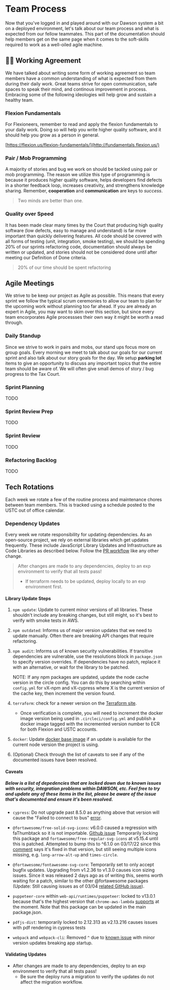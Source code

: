 # Team Process

Now that you've logged in and played around with our Dawson system a bit on a deployed environment, let's talk about our team process and what is expected from our fellow teammates.  This part of the documentation should help members get on the same page when it comes to the soft-skills required to work as a well-oiled agile machine.

## 🤝🏿 Working Agreement

We have talked about writing some form of working agreement so team members have a common understanding of what is expected from them during their daily work.  Great teams strive for open communication, safe spaces to speak their mind, and continous improvement in process.  Embracing some of the following ideologies will help grow and sustain a healthy team.

### Flexion Fundamentals

For Flexioneers, remember to read and apply the flexion fundamentals to your daily work.  Doing so will help you write higher quality software, and it should help you grow as a person in general.

[https://flexion.us/flexion-fundamentals/](http://fundamentals.flexion.us/)

### Pair / Mob Programming

A majority of stories and bug we work on should be tackled using pair or mob programming.  The reason we utilize this type of programming is because it produces higher quality software, helps developers find defects in a shorter feedback loop, increases creativity, and strengthens knowledge sharing.  Remember, **cooperation** and **communication** are keys to *success*. 

> Two minds are better than one.

### Quality over Speed

It has been made clear many times by the Court that producing high quality software (low defects, easy to manage and understand) is far more important than quickly delivering features.  All code should be covered with all forms of testing (unit, integration, smoke testing), we should be spending 20% of our sprints refactoring code, documentation should always be written or updated, and stories should not be considered done until after meeting our Definition of Done criteria.

> 20% of our time should be spent refactoring

## Agile Meetings

We strive to be keep our project as Agile as possible.  This means that every sprint we follow the typical scrum ceremonies to allow our team to plan for the upcoming work without planning too far ahead.  If you are already an expert in Agile, you may want to skim over this section, but since every team encorporates Agile processses their own way it might be worth a read through.

### Daily Standup

Since we strive to work in pairs and mobs, our stand ups focus more on group goals.  Every morning we meet to talk about our goals for our current sprint and also talk about our story goals for the day.  We setup **parking lot** items to give an opportunity to discuss any important topics that the entire team should be aware of.  We will often give small demos of story / bug progress to the Tax Court.

### Sprint Planning 

TODO

### Sprint Review Prep

TODO

### Sprint Review

TODO

### Refactoring Backlog

TODO

## Tech Rotations

Each week we rotate a few of the routine process and maintenance chores between team members. This is tracked using a schedule posted to the USTC out of office calendar.

### Dependency Updates

Every week we rotate responsibility for updating dependencies. As an open-source project, we rely on external libraries which get updates frequently. These include JavaScript Library Updates and Infrastructure as Code Libraries as described below. Follow the [PR workflow](./pr-workflow.md) like any other change. 

> After changes are made to any dependencies, deploy to an exp environment to verify that all tests pass!
  > * If terraform needs to be updated, deploy locally to an exp environment first. 

#### Library Update Steps

1. `npm update`: Update to current minor versions of all libraries. These shouldn't include any breaking changes, but still might, so it's best to verify with smoke tests in AWS.

2. `npm outdated`: Informs us of major version updates that we need to update manually. Often there are breaking API changes that require refactoring.

3. `npm audit`: Informs us of known security vulnerabilities. If transitive dependencies are vulnerable, use the resolutions block in `package.json` to specify version overrides. 
If dependencies have no patch, replace it with an alternative, or wait for the library to be patched.

    NOTE: If any npm packages are updated, update the node cache version in the circle config. You can do this by searching within `config.yml` for vX-npm and vX-cypress where X is the current version of the cache key, then increment the version found.

3. `terraform`: check for a newer version on the [Terraform site](https://www.terraform.io/downloads).

    - Once verification is complete, you will need to increment the docker image version being used in `.circleci/config.yml` and publish a docker image tagged with the incremented version number to ECR for both Flexion and USTC accounts.

4. `docker`: Update [docker base image](https://hub.docker.com/r/cypress/base/tags?page=1&name=14.) if an update is available for the current node version the project is using.

5. (Optional) Check through the list of caveats to see if any of the documented issues have been resolved.

#### Caveats
##### Below is a list of depedencies that are locked down due to known issues with security, integration problems within DAWSON, etc. Feel free to try and update any of these items in the list, please be aware of the issue that's documented and ensure it's been resolved.

- `cypress`: Do not upgrade past 8.5.0 as anything above that version will cause the "Failed to connect to bus" [error](https://trello.com/c/iuq0gJ6P/1008-ci-error-failed-to-connect-to-the-bus). 

- `@fortawesome/free-solid-svg-icons`: v6.0.0 caused a regression with faThumbtack so it is not importable. [Github issue](https://github.com/FortAwesome/Font-Awesome/issues/18661) Temporarily locking this package and `fortawesome/free-regular-svg-icons` at v5.15.4 until this is patched. Attempted to bump this to ^6.1.0 on 03/17/22 since this [comment](https://github.com/FortAwesome/Font-Awesome/issues/18661#issuecomment-1069357035) says it's fixed in that version, but still seeing multiple icons missing, e.g. `long-arrow-alt-up` and `times-circle`.

- `@fortawesome/fontawesome-svg-core`: Temporarily set to only accept bugfix updates. Upgrading from v1.2.36 to v1.3.0 causes icon sizing issues. Since it was released 2 days ago as of writing this, seems worth waiting for a patch, similar to the other @fortawesome packages (Update: Still causing issues as of 03/04 [related GitHub issue](https://github.com/FortAwesome/Font-Awesome/issues/18663)).

- `puppeteer-core` within `web-api/runtimes/puppeteer`: locked to v13.0.1 because that's the highest version that `chrome-aws-lambda` [supports](https://github.com/alixaxel/chrome-aws-lambda/issues/254) at the moment. Note that this package can be updated in the main package.json.

- `pdfjs-dist`: temporarily locked to 2.12.313 as v2.13.216 causes issues with pdf rendering in cypress tests

- `webpack` and `webpack-cli`: Removed `^` due to [known issue](https://stackoverflow.com/questions/52724312/webpack-typeerror-cannot-read-property-properties-of-undefined) with minor version updates breaking app startup.

#### Validating Updates
-  After changes are made to any dependencies, deploy to an exp environment to verify that all tests pass!
    - Be sure the deploy runs a migration to verify the updates do not affect the migration workflow.

